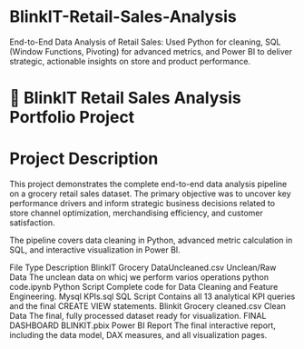 # BlinkIT-Retail-Sales-Analysis
End-to-End Data Analysis of Retail Sales: Used Python for cleaning, SQL (Window Functions, Pivoting) for advanced metrics, and Power BI to deliver strategic, actionable insights on store and product performance.


# 🌟 BlinkIT Retail Sales Analysis Portfolio Project

# Project Description
This project demonstrates the complete end-to-end data analysis pipeline on a grocery retail sales dataset. The primary objective was to uncover key performance drivers and inform strategic business decisions related to store channel optimization, merchandising efficiency, and customer satisfaction.

The pipeline covers data cleaning in Python, advanced metric calculation in SQL, and interactive visualization in Power BI.

File	                                         Type                               	Description
BlinkIT Grocery DataUncleaned.csv                Unclean/Raw Data                       The unclean data on whicj we perform varios operations
python code.ipynb	                             Python Script	                    Complete code for Data Cleaning and Feature Engineering.
Mysql KPIs.sql	                                 SQL Script	                        Contains all 13 analytical KPI queries and the final CREATE VIEW statements.
Blinkit Grocery cleaned.csv                      Clean Data	                        The final, fully processed dataset ready for visualization.
FINAL DASHBOARD BLINKIT.pbix	                 Power BI Report	                The final interactive report, including the data model, DAX measures, and all                                                                                          visualization pages.
